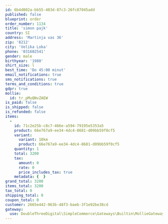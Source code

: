 ```yaml
---
id: 6b4d002a-bb55-403d-87c3-26fc87045add
published: false
blueprint: order
order_number: 1134
title: 'simon pajk'
country: SI
address: 'Martinja vas 36'
zip: '8212'
city: 'Velika Loka'
phone: '031602541'
gender: male
birthyear: '1980'
shirt_size: l
best_time: 'Do 45:00 minut'
email_notifications: true
sms_notifications: true
terms_and_conditions: true
gdpr: true
mollie:
  id: tr_pMuQNvZAEW
is_paid: false
is_shipped: false
is_refunded: false
items:
  -
    id: 71c2e25b-c8c7-466e-a594-79195e5353a5
    product: 66e767a9-ee34-4dc4-8681-d09bb59f0cf5
    variant:
      variant: 10km
      product: 66e767a9-ee34-4dc4-8681-d09bb59f0cf5
    quantity: 1
    total: 3200
    tax:
      amount: 0
      rate: 0
      price_includes_tax: true
    metadata: {  }
grand_total: 3200
items_total: 3200
tax_total: 0
shipping_total: 0
coupon_total: 0
customer: 2665e442-963b-48f3-baeb-3f1e92be38cd
gateway:
  use: DoubleThreeDigital\SimpleCommerce\Gateways\Builtin\MollieGateway
---
```

